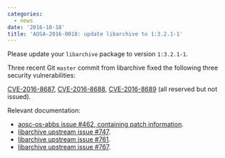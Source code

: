 ```yaml
---
categories:
  - news
date: '2016-10-18'
title: 'AOSA-2016-0018: update libarchive to 1:3.2.1-1'
---
```



Please update your `libarchive` package to version `1:3.2.1-1`.

Three recent Git `master` commit from libarchive fixed the following three security vulnerabilities:

[CVE-2016-8687](https://cve.mitre.org/cgi-bin/cvename.cgi?name=CVE-2016-8687), [CVE-2016-8688](https://cve.mitre.org/cgi-bin/cvename.cgi?name=CVE-2016-8688), [CVE-2016-8689](https://cve.mitre.org/cgi-bin/cvename.cgi?name=CVE-2016-8689) (all reserved but not issued).

Relevant documentation:

- [aosc-os-abbs issue #462, containing patch information](https://github.com/AOSC-Dev/aosc-os-abbs/issues/462).
- [libarchive upstream issue #747](https://github.com/libarchive/libarchive/issues/747).
- [libarchive upstream issue #761](https://github.com/libarchive/libarchive/issues/761).
- [libarchive upstream issue #767](https://github.com/libarchive/libarchive/issues/767).